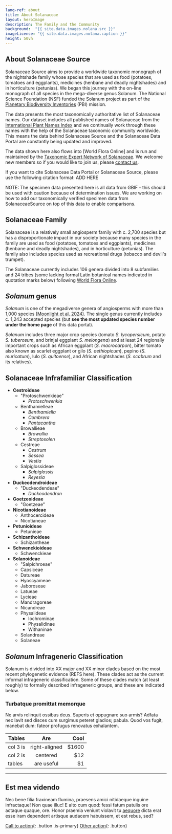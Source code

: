 ```yaml
---
lang-ref: about
title: About Solanaceae
layout: heroImage
description: The Family and the Community
background:  "{{ site.data.images.nolana.src }}"
imageLicense: "{{ site.data.images.nolana.caption }}"
height: 50vh
---
```


## About Solanaceae Source

Solanaceae Source aims to provide a worldwide taxonomic monograph of the nightshade family whose species that are used as food (potatoes, tomatoes and eggplants), medicines (henbane and deadly nightshades) and in horticulture (petunias). We began this journey with the on-line monograph of all species in the mega-diverse genus Solanum. The National Science Foundation (NSF) funded the Solanum project as part of the [Planetary Biodiversity Inventories](https://www.nsf.gov/news/news_summ.jsp?cntn_id=103065#:~:text=The%20Planetary%20Biodiversity%20Inventory%20is,and%20the%20National%20Science%20Foundation.&text=The%20U.S.%20National%20Science%20Foundation,fields%20of%20science%20and%20engineering) (PBI) mission.

The data presents the most taxonomically authoritative list of Solanaceae names. Our dataset includes all published names of Solanaceae from the [International Plant Names Index](IPNI) and we continually work through these names with the help of the Solanaceae taxonomic community worldwide. This means the data behind Solanaceae Source and the Solanaceae Data Portal are constantly being updated and improved. 

The data shown here also flows into [World Flora Online] and is run and maintained by the [Taxonomic Expert Network of Solanaceae](https://worldfloraonline.org/organisation/Solanaceae). We welcome new members so if you would like to join us, please [contact us](mailto:tsarkinen@rbge.org.uk). 

If you want to cite Solanaceae Data Portal or Solanaceae Source, please use the following citation format:
ADD HERE

NOTE: The specimen data presented here is all data from GBIF - this should be used with caution because of determination issues. We are working on how to add our taxonomically verified specimen data from SolanaceaeSource on top of this data to enable comparisons.


## Solanaceae Family

Solanaceae is a relatively small angiosperm family with c. 2,700 species but has a disproportionate impact in our society because many species in the family are used as food (potatoes, tomatoes and eggplants), medicines (henbane and deadly nightshades), and in horticulture (petunias). The family also includes species used as recreational drugs (tobacco and devil's trumpet). 

The Solanaceae currently includes 106 genera divided into 8 subfamilies and 24 tribes (some lacking formal Latin botanical names indicated in quotation marks below) following [World Flora Online](https://www.worldfloraonline.org/taxon/wfo-7000000654).

## *Solanum* genus
*Solanum* is one of the megadiverse genera of angiosperms with more than 1,000 species [(Moonlight et al. 2024)](https://doi.org/10.1098/rspb.2024.0702). The single genus currently includes c. 1,243 accepted species (but **see the most updated species number under the home page** of this data portal).

*Solanum* includes three major crop species (tomato *S. lycopersicum*, potato *S. tuberosum*, and brinjal eggplant *S. melongena*) and at least 24 regionally important crops such as African eggplant (*S. macrocarpon*), bitter tomato also known as scarlet eggplant or gilo (*S. aethiopicum*), pepino (*S. muricatum*), lulo (*S. quitoense*), and African nightshades (*S. scabrum* and its relatives). 

## Solanaceae Infrafamiliar Classification
* **Cestroideae**
  * "Protoschwenkieae"
       * *Protoschwenkia*
  * Benthamielleae
       * *Benthamiella*
       * *Combrera*
       * *Pantacantha*
  * Browallieae
       * *Browallia*
       * *Streptosolen*
  * Cestreae
       * *Cestrum*
       * *Sessea*
       * *Vestia*
  * Salpiglossideae
       * *Salpiglossis*
       * *Reyesia*
* **Duckeodendroideae**
  * "Duckeodendeae"
       * *Duckeodendron*
* **Goetzeoideae**
  * "Goetzeae"
* **Nicotianoideae**
  * Anthocercideae
  * Nicotianeae
* **Petunioideae**
  * Petunieae
* **Schizanthoideae**
  * Schizantheae
* **Schwenckioideae**
  * Schwenckieae
* **Solanoideae**
  * "Salpichroeae"
  * Capsiceae
  * Datureae
  * Hyoscyameae
  * Jaboroseae
  * Latueae
  * Lycieae
  * Mandragoreae
  * Nicandreae
  * Physalideae
    * Iochrominae
    * Physalidinae
    * Withaninae
  * Solandreae
  * Solaneae

## *Solanum* Infrageneric Classification

Solanum is divided into XX major and XX minor clades based on the most recent phylogenetic evidence (REFS here). These clades act as the current informal infrageneric classification. Some of these clades match (at least roughly) to formally described infrageneric groups, and these are indicated below. 


### Turbatque promittat memorque

Ne arvis relinquit ossibus deus. Superis et oppugnare suo armis? Adfata nec
lavit sed disces cum surgimus peteret gladios; pabula. Quod vos fugit, manebat
dum: fateor profugus renovatus exhalantem.

| Tables        | Are           | Cool  |
| ------------- |:-------------:| -----:|
| col 3 is      | right-aligned | $1600 |
| col 2 is      | centered      |   $12 |
| tables        | are useful    |    $1 |

--------

## Est mea videndo

Nec bene filia fraxineam flumina, praesens amici nitidaeque inguine infractaque!
Non quae illuc! E alto cum quod: fessi fatum patulis ore actaque quaque, ore.
Honor praemia veniunt violavit tu
[aequore](http://pete-munere.com/caeneus-dare.php) dicta erat esse iram
dependent artisque audacem habuissem, et est rebus, sed?

[Call to action](/data){: .button .is-primary} [Other action](/data){: .button}


